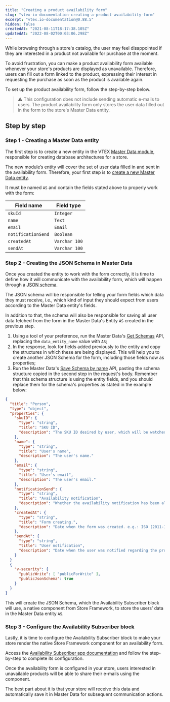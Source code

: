 ```yaml
---
title: "Creating a product availability form"
slug: "vtex-io-documentation-creating-a-product-availability-form"
excerpt: "vtex.io-documentation@0.88.5"
hidden: false
createdAt: "2021-08-11T18:17:38.105Z"
updatedAt: "2022-08-02T00:03:06.298Z"
---
```

While browsing through a store's catalog, the user may feel disappointed if they are interested in a product not available for purchase at the moment.

To avoid frustration, you can make a product availability form available whenever your store's products are displayed as unavailable. Therefore, users can fill out a form linked to the product, expressing their interest in requesting the purchase as soon as the product is available again.

To set up the product availability form, follow the step-by-step below. 

>⚠️ This configuration does not include sending automatic e-mails to users. The product availability form only stores the user data filled out in the form to the store's Master Data entity. 



## Step by step

### Step 1 - Creating a Master Data entity

The first step is to create a new entity in the VTEX [Master Data module](https://help.vtex.com/tutorial/what-is-master-data--4otjBnR27u4WUIciQsmkAw?locale=en), responsible for creating database architectures for a store.

The new module’s entity will cover the set of user data filled in and sent in the availability form. Therefore, your first step is to [create a new Master Data entity](https://help.vtex.com/tutorial/creating-data-entity--tutorials_1265). 

It must be named  `AS` and contain the fields stated above to properly work with the form: 

| Field name | Field type |
| ------| ------ | 
| `skuId`  | `Integer` | 
| `name`   | `Text` | 
| `email`  | `Email` |
| `notificationSend` | `Boolean` |                                     |
| `createdAt`   | `Varchar 100` |
| `sendAt`     | `Varchar 100` |

### Step 2 - Creating the JSON Schema in Master Data

Once you created the entity to work with the form correctly, it is time to define how it will communicate with the availability form, which will happen through a [JSON schema](https://json-schema.org/understanding-json-schema/).

The JSON schema will be responsible for telling your form fields which data they must receive, i.e., which kind of input they should expect from users according to the Master Data entity's fields.

In addition to that, the schema will also be responsible for saving all user data fetched from the form in the Master Data's Entity  `AS` created in the previous step.

1.  Using a tool of your preference,  run the  Master Data's [Get Schemas](https://developers.vtex.com/reference/schemas#getschemas) API, replacing the  `data_entity_name`  value with `AS`;
2.  In the response, look for fields added previously to the entity and copy the structures in which these are being displayed. This will help you to create another JSON Schema for the form, including those fields now as properties;
3.  Run the Master Data's  [Save Schema by name](https://developers.vtex.com/reference/schemas#saveschemabyname)  API, pasting the schema structure copied in the second step in the request's body. Remember that this schema structure is using the entity fields, and you should replace them for the schema's properties as stated in the example below:

```JSON
{
  "title": "Person",
  "type": "object",
  "properties": {
    "skuID": {
      "type": "string",
      "title": "SKU ID",
      "description": "The SKU ID desired by user, which will be watched for changes in the product quantity."
    },
    "name": {
      "type": "string",
      "title": "User's name",
      "description": "The user's name."
    },
    "email": {
      "type": "string",
      "title": "User's email",
      "description": "The user's email."
    },
    "notificationSend": {
      "type": "string",
      "title": "Availability notification",
      "description": "Whether the availability notification has been already sent or not."
    },
    "createdAt": {
      "type": "string",
      "title": "Form creating.",
      "description": "Date when the form was created. e.g.: ISO (2011-10-05T14:48:00.000Z)."
    },
    "sendAt": {
      "type": "string",
      "title": "User notification",
      "description": "Date when the user was notified regarding the product availability. e.g.: ISO (2011-10-05T14:48:00.000Z)."
    }
  }  
  {
    "v-security": {
      "publicWrite": [ "publicForWrite" ],
      "publicJsonSchema": true
    }
  }
}
```

This will create the JSON Schema, which the Availability Subscriber block will use, a native component from Store Framework, to store the users’ data in the Master Data entity `AS`. 

### Step 3 - Configure the Availability Subscriber block

Lastly, it is time to configure the Availability Subscriber block to make your store render the native Store Framework component for an availability form. 

Access the  [Availability Subscriber app documentation](https://developers.vtex.com/vtex-developer-docs/docs/vtex-store-components-availabilitysubscriber)  and follow the step-by-step to complete its configuration.

Once the availability form is configured in your store, users interested in unavailable products will be able to share their e-mails using the component. 

The best part about it is that your store will receive this data and automatically save it in Master Data for subsequent communication actions.